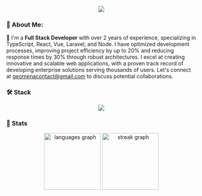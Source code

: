 <div align="center">

  ![](https://quotes-github-readme.vercel.app/api?type=horizontal&theme=radical)

</div>

### 🌟 About Me:

🌱 I'm a **Full Stack Developer** with over 2 years of experience, specializing in TypeScript, React, Vue, Laravel, and Node. I have optimized development processes, improving project efficiency by up to 20% and reducing response times by 30% through robust architectures. I excel at creating innovative and scalable web applications, with a proven track record of developing enterprise solutions serving thousands of users. Let's connect at geomenacontact@gmail.com to discuss potential collaborations.

### 🛠️ Stack

<div align="center">
  <a href="https://skillicons.dev">
    <img src="https://skillicons.dev/icons?i=linux,git,docker,postgres,redis,nginx,mongodb,mysql,nextjs,nodejs,react,tailwind,ts,kubernetes&perline=14" />
  </a>
</div>

### 🚀 Stats

<div align="center">
  <img src="https://github-readme-stats.vercel.app/api/top-langs?username=geo-mena&locale=en&hide_title=false&layout=compact&card_width=320&langs_count=5&theme=onedark&hide_border=false&order=2" height="150" alt="languages graph"  />
  <img src="https://streak-stats.demolab.com?user=geo-mena&locale=en&mode=daily&theme=dracula&hide_border=false&border_radius=5&order=3" height="150" alt="streak graph"  />
</div>